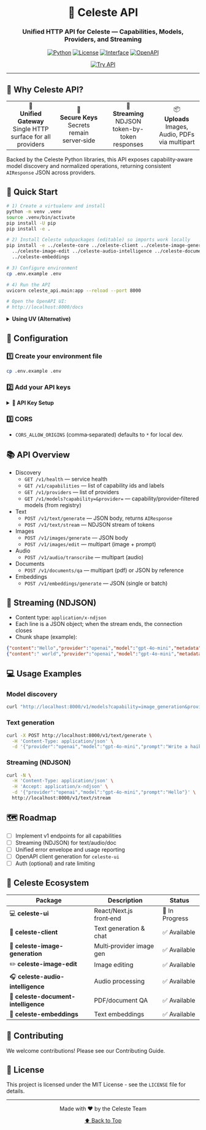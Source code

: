 <div align="center">

# 🚀 Celeste API

### Unified HTTP API for Celeste — Capabilities, Models, Providers, and Streaming

[![Python](https://img.shields.io/badge/Python-3.10%2B-blue?style=for-the-badge&logo=python&logoColor=white)](https://www.python.org/)
[![License](https://img.shields.io/badge/License-MIT-green?style=for-the-badge&logo=opensourceinitiative&logoColor=white)](LICENSE)
[![Interface](https://img.shields.io/badge/Interface-REST_+_Streaming_(NDJSON)-purple?style=for-the-badge&logo=fastapi&logoColor=white)](#-api-overview)
[![OpenAPI](https://img.shields.io/badge/OpenAPI-Available-85ea2d?style=for-the-badge&logo=openapi-initiative&logoColor=white)](/docs)

[![Try API](https://img.shields.io/badge/🚀_Try_API-OpenAPI_UI-0ea5e9?style=for-the-badge)](/docs)

</div>

---

## 🎯 Why Celeste API?

<div align="center">
  <table>
    <tr>
      <td align="center">🔌<br><b>Unified Gateway</b><br>Single HTTP surface for all providers</td>
      <td align="center">🔐<br><b>Secure Keys</b><br>Secrets remain server‑side</td>
      <td align="center">🌊<br><b>Streaming</b><br>NDJSON token-by-token responses</td>
      <td align="center">📦<br><b>Uploads</b><br>Images, Audio, PDFs via multipart</td>
    </tr>
  </table>
</div>

Backed by the Celeste Python libraries, this API exposes capability‑aware model discovery and normalized operations, returning consistent `AIResponse` JSON across providers.

## 🚀 Quick Start

```bash
# 1) Create a virtualenv and install
python -m venv .venv
source .venv/bin/activate
pip install -U pip
pip install -e .

# 2) Install Celeste subpackages (editable) so imports work locally
pip install -e ../celeste-core ../celeste-client ../celeste-image-generation \
  ../celeste-image-edit ../celeste-audio-intelligence ../celeste-document-intelligence \
  ../celeste-embeddings

# 3) Configure environment
cp .env.example .env

# 4) Run the API
uvicorn celeste_api.main:app --reload --port 8000

# Open the OpenAPI UI:
# http://localhost:8000/docs
```

<details>
<summary><b>Using UV (Alternative)</b></summary>

```bash
uv venv
source .venv/bin/activate
uv pip install -e .
uv pip install -e ../celeste-core ../celeste-client ../celeste-image-generation \
  ../celeste-image-edit ../celeste-audio-intelligence ../celeste-document-intelligence \
  ../celeste-embeddings
uvicorn celeste_api.main:app --reload --port 8000
```

</details>

## 🔧 Configuration

### 1️⃣ Create your environment file
```bash
cp .env.example .env
```

### 2️⃣ Add your API keys

<details>
<summary><b>🔑 API Key Setup</b></summary>

| Provider | Environment Variable | Get API Key |
|----------|----------------------|-------------|
| 🌈 **Gemini** | `GOOGLE_API_KEY` | [Google AI Studio](https://aistudio.google.com/app/apikey) |
| 🤖 **OpenAI** | `OPENAI_API_KEY` | [OpenAI Platform](https://platform.openai.com/api-keys) |
| 🌊 **Mistral** | `MISTRAL_API_KEY` | [Mistral Console](https://console.mistral.ai/) |
| 🎭 **Anthropic** | `ANTHROPIC_API_KEY` | [Anthropic Console](https://console.anthropic.com/) |
| 🤗 **Hugging Face** | `HUGGINGFACE_HUB_TOKEN` | [HF Settings](https://huggingface.co/settings/tokens) |
| 🦙 **Ollama** | `OLLAMA_HOST` (optional) | [Install Ollama](https://ollama.com/download) |
| 🖼️ **Stability AI** | `STABILITY_API_KEY` | [Stability AI](https://platform.stability.ai/) |
| 🎥 **Luma** | `LUMA_API_KEY` | [Luma AI](https://lumalabs.ai/) |

</details>

### 3️⃣ CORS
- `CORS_ALLOW_ORIGINS` (comma‑separated) defaults to `*` for local dev.

## 📚 API Overview

- Discovery
  - `GET /v1/health` — service health
  - `GET /v1/capabilities` — list of capability ids and labels
  - `GET /v1/providers` — list of providers
  - `GET /v1/models?capability=&provider=` — capability/provider‑filtered models (from registry)
- Text
  - `POST /v1/text/generate` — JSON body, returns `AIResponse`
  - `POST /v1/text/stream` — NDJSON stream of tokens
- Images
  - `POST /v1/images/generate` — JSON body
  - `POST /v1/images/edit` — multipart (image + prompt)
- Audio
  - `POST /v1/audio/transcribe` — multipart (audio)
- Documents
  - `POST /v1/documents/qa` — multipart (pdf) or JSON by reference
- Embeddings
  - `POST /v1/embeddings/generate` — JSON (single or batch)

## 🌊 Streaming (NDJSON)

- Content type: `application/x-ndjson`
- Each line is a JSON object; when the stream ends, the connection closes
- Chunk shape (example):

```json
{"content":"Hello","provider":"openai","model":"gpt-4o-mini","metadata":{"is_stream_chunk":true}}
{"content":" world","provider":"openai","model":"gpt-4o-mini","metadata":{"is_stream_chunk":true}}
```

## 💻 Usage Examples

### Model discovery
```bash
curl "http://localhost:8000/v1/models?capability=image_generation&provider=google"
```

### Text generation
```bash
curl -X POST http://localhost:8000/v1/text/generate \
  -H 'Content-Type: application/json' \
  -d '{"provider":"openai","model":"gpt-4o-mini","prompt":"Write a haiku about the ocean"}'
```

### Streaming (NDJSON)
```bash
curl -N \
  -H 'Content-Type: application/json' \
  -H 'Accept: application/x-ndjson' \
  -d '{"provider":"openai","model":"gpt-4o-mini","prompt":"Hello"}' \
  http://localhost:8000/v1/text/stream
```

## 🗺️ Roadmap

- [ ] Implement v1 endpoints for all capabilities
- [ ] Streaming (NDJSON) for text/audio/doc
- [ ] Unified error envelope and usage reporting
- [ ] OpenAPI client generation for `celeste-ui`
- [ ] Auth (optional) and rate limiting

## 🌌 Celeste Ecosystem

| Package | Description | Status |
|---------|-------------|--------|
| 💻 **celeste-ui** | React/Next.js front‑end | 🔄 In Progress |
| 🧠 **celeste-client** | Text generation & chat | ✅ Available |
| 🎨 **celeste-image-generation** | Multi‑provider image gen | ✅ Available |
| ✏️ **celeste-image-edit** | Image editing | ✅ Available |
| 🎧 **celeste-audio-intelligence** | Audio processing | ✅ Available |
| 📄 **celeste-document-intelligence** | PDF/document QA | ✅ Available |
| 🔢 **celeste-embeddings** | Text embeddings | ✅ Available |

## 🤝 Contributing

We welcome contributions! Please see our Contributing Guide.

## 📄 License

This project is licensed under the MIT License - see the `LICENSE` file for details.

---

<div align="center">
  Made with ❤️ by the Celeste Team

  <a href="#-celeste-api">⬆ Back to Top</a>
</div>
